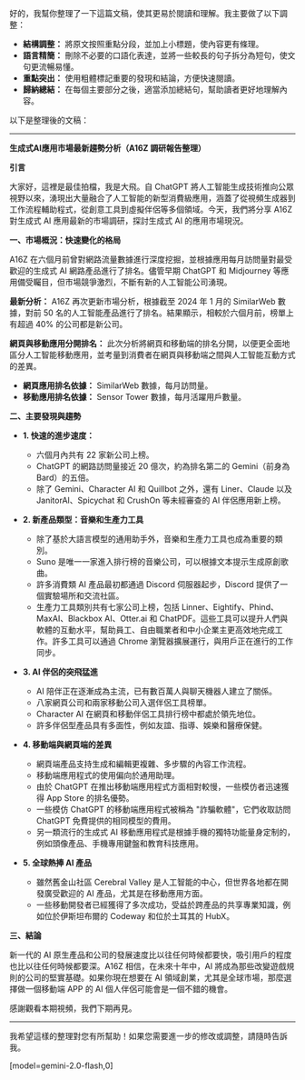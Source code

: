 好的，我幫你整理了一下這篇文稿，使其更易於閱讀和理解。我主要做了以下調整：

*   **結構調整：** 將原文按照重點分段，並加上小標題，使內容更有條理。
*   **語言精簡：** 刪除不必要的口語化表達，並將一些較長的句子拆分為短句，使文句更流暢易懂。
*   **重點突出：** 使用粗體標記重要的發現和結論，方便快速閱讀。
*   **歸納總結：** 在每個主要部分之後，適當添加總結句，幫助讀者更好地理解內容。

以下是整理後的文稿：

---

**生成式AI應用市場最新趨勢分析（A16Z 調研報告整理）**

**引言**

大家好，這裡是最佳拍檔，我是大飛。自 ChatGPT 將人工智能生成技術推向公眾視野以來，湧現出大量融合了人工智能的新型消費級應用，涵蓋了從視頻生成器到工作流程輔助程式，從創意工具到虛擬伴侶等多個領域。今天，我們將分享 A16Z 對生成式 AI 應用最新的市場調研，探討生成式 AI 的應用市場現況。

**一、市場概況：快速變化的格局**

A16Z 在六個月前曾對網路流量數據進行深度挖掘，並根據應用每月訪問量對最受歡迎的生成式 AI 網路產品進行了排名。儘管早期 ChatGPT 和 Midjourney 等應用備受矚目，但市場競爭激烈，不斷有新的人工智能公司湧現。

**最新分析：** A16Z 再次更新市場分析，根據截至 2024 年 1 月的 SimilarWeb 數據，對前 50 名的人工智能產品進行了排名。結果顯示，相較於六個月前，榜單上有超過 40% 的公司都是新公司。

**網頁與移動應用分開排名：** 此次分析將網頁和移動端的排名分開，以便更全面地區分人工智能移動應用，並考量到消費者在網頁與移動端之間與人工智能互動方式的差異。

*   **網頁應用排名依據：** SimilarWeb 數據，每月訪問量。
*   **移動應用排名依據：** Sensor Tower 數據，每月活躍用戶數量。

**二、主要發現與趨勢**

*   **1. 快速的進步速度：**
    *   六個月內共有 22 家新公司上榜。
    *   ChatGPT 的網路訪問量接近 20 億次，約為排名第二的 Gemini（前身為 Bard）的五倍。
    *   除了 Gemini、Character AI 和 Quillbot 之外，還有 Liner、Claude 以及 JanitorAI、Spicychat 和 CrushOn 等未經審查的 AI 伴侶應用新上榜。

*   **2. 新產品類型：音樂和生產力工具**
    *   除了基於大語言模型的通用助手外，音樂和生產力工具也成為重要的類別。
    *   Suno 是唯一一家進入排行榜的音樂公司，可以根據文本提示生成原創歌曲。
    *   許多消費類 AI 產品最初都通過 Discord 伺服器起步，Discord 提供了一個實驗場所和交流社區。
    *   生產力工具類別共有七家公司上榜，包括 Linner、Eightify、Phind、MaxAI、Blackbox AI、Otter.ai 和 ChatPDF。這些工具可以提升人們與軟體的互動水平，幫助員工、自由職業者和中小企業主更高效地完成工作。許多工具可以通過 Chrome 瀏覽器擴展運行，與用戶正在進行的工作同步。

*   **3. AI 伴侶的突飛猛進**
    *   AI 陪伴正在逐漸成為主流，已有數百萬人與聊天機器人建立了關係。
    *   八家網頁公司和兩家移動公司入選伴侶工具榜單。
    *   Character AI 在網頁和移動伴侶工具排行榜中都處於領先地位。
    *   許多伴侶型產品具有多面性，例如友誼、指導、娛樂和醫療保健。

*   **4. 移動端與網頁端的差異**
    *   網頁端產品支持生成和編輯更複雜、多步驟的內容工作流程。
    *   移動端應用程式的使用偏向於通用助理。
    *   由於 ChatGPT 在推出移動端應用程式方面相對較慢，一些模仿者迅速獲得 App Store 的排名優勢。
    *   一些模仿 ChatGPT 的移動端應用程式被稱為 "詐騙軟體"，它們收取訪問 ChatGPT 免費提供的相同模型的費用。
    *   另一類流行的生成式 AI 移動應用程式是根據手機的獨特功能量身定制的，例如頭像產品、手機專用鍵盤和教育科技應用。

*   **5. 全球熱捧 AI 產品**
    *   雖然舊金山社區 Cerebral Valley 是人工智能的中心，但世界各地都在開發廣受歡迎的 AI 產品，尤其是在移動應用方面。
    *   一些移動開發者已經獲得了多次成功，受益於跨產品的共享專業知識，例如位於伊斯坦布爾的 Codeway 和位於土耳其的 HubX。

**三、結論**

新一代的 AI 原生產品和公司的發展速度比以往任何時候都要快，吸引用戶的程度也比以往任何時候都要深。A16Z 相信，在未來十年中，AI 將成為那些改變遊戲規則的公司的堅實基礎。如果你現在想要在 AI 領域創業，尤其是全球市場，那麼選擇做一個移動端 APP 的 AI 個人伴侶可能會是一個不錯的機會。

感謝觀看本期視頻，我們下期再見。

---

我希望這樣的整理對您有所幫助！如果您需要進一步的修改或調整，請隨時告訴我。

[model=gemini-2.0-flash,0]
